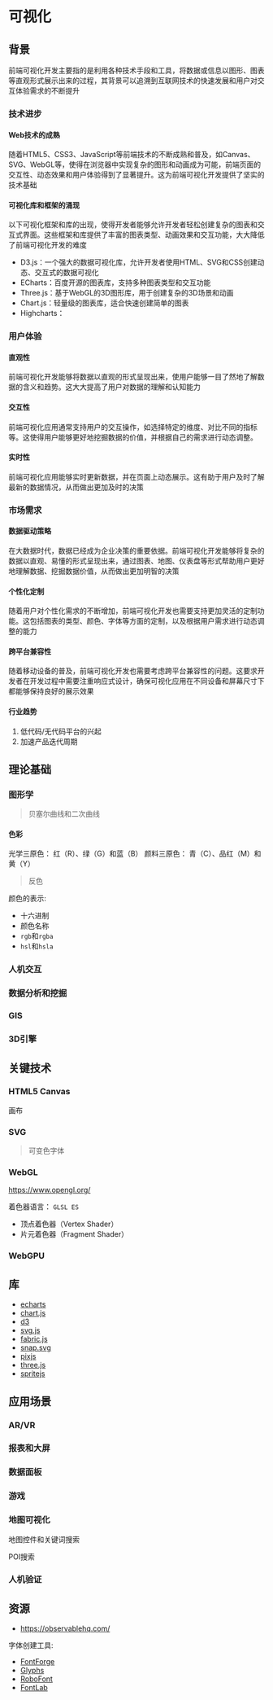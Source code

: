 # 可视化

## 背景

前端可视化开发主要指的是利用各种技术手段和工具，将数据或信息以图形、图表等直观形式展示出来的过程，其背景可以追溯到互联网技术的快速发展和用户对交互体验需求的不断提升

### 技术进步

#### Web技术的成熟

随着HTML5、CSS3、JavaScript等前端技术的不断成熟和普及，如Canvas、SVG、WebGL等，使得在浏览器中实现复杂的图形和动画成为可能，前端页面的交互性、动态效果和用户体验得到了显著提升。这为前端可视化开发提供了坚实的技术基础

#### 可视化库和框架的涌现

以下可视化框架和库的出现，使得开发者能够允许开发者轻松创建复杂的图表和交互式界面。这些框架和库提供了丰富的图表类型、动画效果和交互功能，大大降低了前端可视化开发的难度

- D3.js：一个强大的数据可视化库，允许开发者使用HTML、SVG和CSS创建动态、交互式的数据可视化
- ECharts：百度开源的图表库，支持多种图表类型和交互功能
- Three.js：基于WebGL的3D图形库，用于创建复杂的3D场景和动画
- Chart.js：轻量级的图表库，适合快速创建简单的图表
- Highcharts：

### 用户体验

#### 直观性

前端可视化开发能够将数据以直观的形式呈现出来，使用户能够一目了然地了解数据的含义和趋势。这大大提高了用户对数据的理解和认知能力

#### 交互性

前端可视化应用通常支持用户的交互操作，如选择特定的维度、对比不同的指标等。这使得用户能够更好地挖掘数据的价值，并根据自己的需求进行动态调整。

#### 实时性

前端可视化应用能够实时更新数据，并在页面上动态展示。这有助于用户及时了解最新的数据情况，从而做出更加及时的决策

### 市场需求

#### 数据驱动策略

在大数据时代，数据已经成为企业决策的重要依据。前端可视化开发能够将复杂的数据以直观、易懂的形式呈现出来，通过图表、地图、仪表盘等形式帮助用户更好地理解数据、挖掘数据价值，从而做出更加明智的决策

#### 个性化定制

随着用户对个性化需求的不断增加，前端可视化开发也需要支持更加灵活的定制功能。这包括图表的类型、颜色、字体等方面的定制，以及根据用户需求进行动态调整的能力

#### 跨平台兼容性

随着移动设备的普及，前端可视化开发也需要考虑跨平台兼容性的问题。这要求开发者在开发过程中需要注重响应式设计，确保可视化应用在不同设备和屏幕尺寸下都能够保持良好的展示效果

#### 行业趋势

1. 低代码/无代码平台的兴起
2. 加速产品迭代周期

## 理论基础

### 图形学

> 贝塞尔曲线和二次曲线

#### 色彩

光学三原色： 红（R）、绿（G）和蓝（B）
颜料三原色： 青（C）、品红（M）和黄（Y）

> 反色

颜色的表示:

- 十六进制
- 颜色名称
- `rgb`和`rgba`
- `hsl`和`hsla`

### 人机交互

### 数据分析和挖掘

### GIS

### 3D引擎

## 关键技术

### HTML5 Canvas

画布

### SVG

> 可变色字体

### WebGL

<https://www.opengl.org/>

着色器语言： `GLSL ES`

- 顶点着色器（Vertex Shader）
- 片元着色器（Fragment Shader）

### WebGPU

## 库

- [echarts](https://github.com/apache/echarts)
- [chart.js](https://github.com/chartjs/Chart.js)
- [d3](https://github.com/d3/d3)
- [svg.js](https://github.com/svgdotjs/svg.js)
- [fabric.js](https://github.com/fabricjs/fabric.js)
- [snap.svg](https://github.com/adobe-webplatform/Snap.svg)
- [pixjs](https://github.com/pixijs/pixijs)
- [three.js](https://github.com/mrdoob/three.js/)
- [spritejs](https://github.com/spritejs/spritejs)


## 应用场景

### AR/VR

### 报表和大屏

### 数据面板

### 游戏

### 地图可视化

地图控件和关键词搜索

POI搜索

### 人机验证

## 资源

- <https://observablehq.com/>

字体创建工具:

- [FontForge](https://fontforge.org/)
- [Glyphs](https://glyphsapp.com/)
- [RoboFont](https://robofont.com/)
- [FontLab](https://www.fontlab.com/)

